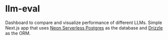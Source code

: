 # llm-eval

Dashboard to compare and visualize performance of different LLMs.
Simple Next.js app that uses [Neon Serverless Postgres](https://vercel.com/marketplace/neon) as the database and [Drizzle](https://github.com/drizzle-team/drizzle-orm) as the ORM.
